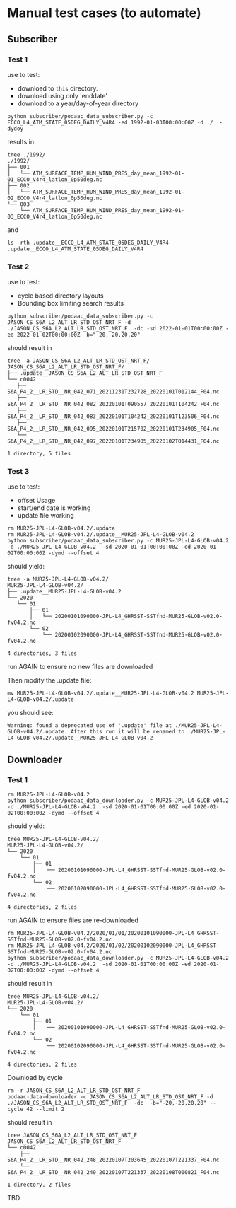 # Manual test cases (to automate)

## Subscriber


### Test 1
use to test:
* download to `this` directory.
* download using only 'enddate'
* download to a year/day-of-year directory
```
python subscriber/podaac_data_subscriber.py -c ECCO_L4_ATM_STATE_05DEG_DAILY_V4R4 -ed 1992-01-03T00:00:00Z -d ./  -dydoy
```

results in:
```
tree ./1992/
./1992/
├── 001
│   └── ATM_SURFACE_TEMP_HUM_WIND_PRES_day_mean_1992-01-01_ECCO_V4r4_latlon_0p50deg.nc
├── 002
│   └── ATM_SURFACE_TEMP_HUM_WIND_PRES_day_mean_1992-01-02_ECCO_V4r4_latlon_0p50deg.nc
└── 003
    └── ATM_SURFACE_TEMP_HUM_WIND_PRES_day_mean_1992-01-03_ECCO_V4r4_latlon_0p50deg.nc
```
and
```
ls -rth .update__ECCO_L4_ATM_STATE_05DEG_DAILY_V4R4
.update__ECCO_L4_ATM_STATE_05DEG_DAILY_V4R4
```

### Test 2
use to test:
* cycle based directory layouts
* Bounding box limiting search results

```
python subscriber/podaac_data_subscriber.py -c JASON_CS_S6A_L2_ALT_LR_STD_OST_NRT_F -d ./JASON_CS_S6A_L2_ALT_LR_STD_OST_NRT_F  -dc -sd 2022-01-01T00:00:00Z -ed 2022-01-02T00:00:00Z -b="-20,-20,20,20"
```
should result in
```
tree -a JASON_CS_S6A_L2_ALT_LR_STD_OST_NRT_F/
JASON_CS_S6A_L2_ALT_LR_STD_OST_NRT_F/
├── .update__JASON_CS_S6A_L2_ALT_LR_STD_OST_NRT_F
└── c0042
   ├── S6A_P4_2__LR_STD__NR_042_071_20211231T232728_20220101T012144_F04.nc
   ├── S6A_P4_2__LR_STD__NR_042_082_20220101T090557_20220101T104242_F04.nc
   ├── S6A_P4_2__LR_STD__NR_042_083_20220101T104242_20220101T123506_F04.nc
   ├── S6A_P4_2__LR_STD__NR_042_095_20220101T215702_20220101T234905_F04.nc
   └── S6A_P4_2__LR_STD__NR_042_097_20220101T234905_20220102T014431_F04.nc

1 directory, 5 files

```


### Test 3
use to test:
* offset Usage
* start/end date is working
* update file working

```
rm MUR25-JPL-L4-GLOB-v04.2/.update
rm MUR25-JPL-L4-GLOB-v04.2/.update__MUR25-JPL-L4-GLOB-v04.2
python subscriber/podaac_data_subscriber.py -c MUR25-JPL-L4-GLOB-v04.2 -d ./MUR25-JPL-L4-GLOB-v04.2  -sd 2020-01-01T00:00:00Z -ed 2020-01-02T00:00:00Z -dymd --offset 4
```
should yield:

```
tree -a MUR25-JPL-L4-GLOB-v04.2/
MUR25-JPL-L4-GLOB-v04.2/
├── .update__MUR25-JPL-L4-GLOB-v04.2
└── 2020
   └── 01
       ├── 01
       │   └── 20200101090000-JPL-L4_GHRSST-SSTfnd-MUR25-GLOB-v02.0-fv04.2.nc
       └── 02
           └── 20200102090000-JPL-L4_GHRSST-SSTfnd-MUR25-GLOB-v02.0-fv04.2.nc

4 directories, 3 files
```

run AGAIN to ensure no new files are downloaded

Then modify the .update file:
```
mv MUR25-JPL-L4-GLOB-v04.2/.update__MUR25-JPL-L4-GLOB-v04.2 MUR25-JPL-L4-GLOB-v04.2/.update
```
you should see:
```
Warning: found a deprecated use of '.update' file at ./MUR25-JPL-L4-GLOB-v04.2/.update. After this run it will be renamed to ./MUR25-JPL-L4-GLOB-v04.2/.update__MUR25-JPL-L4-GLOB-v04.2
```

## Downloader

### Test 1

```
rm MUR25-JPL-L4-GLOB-v04.2
python subscriber/podaac_data_downloader.py -c MUR25-JPL-L4-GLOB-v04.2 -d ./MUR25-JPL-L4-GLOB-v04.2  -sd 2020-01-01T00:00:00Z -ed 2020-01-02T00:00:00Z -dymd --offset 4
```
should yield:

```
tree MUR25-JPL-L4-GLOB-v04.2/
MUR25-JPL-L4-GLOB-v04.2/
└── 2020
    └── 01
        ├── 01
        │   └── 20200101090000-JPL-L4_GHRSST-SSTfnd-MUR25-GLOB-v02.0-fv04.2.nc
        └── 02
            └── 20200102090000-JPL-L4_GHRSST-SSTfnd-MUR25-GLOB-v02.0-fv04.2.nc

4 directories, 2 files
```


run AGAIN to ensure files are re-downloaded

```
rm MUR25-JPL-L4-GLOB-v04.2/2020/01/01/20200101090000-JPL-L4_GHRSST-SSTfnd-MUR25-GLOB-v02.0-fv04.2.nc
rm MUR25-JPL-L4-GLOB-v04.2/2020/01/02/20200102090000-JPL-L4_GHRSST-SSTfnd-MUR25-GLOB-v02.0-fv04.2.nc
python subscriber/podaac_data_downloader.py -c MUR25-JPL-L4-GLOB-v04.2 -d ./MUR25-JPL-L4-GLOB-v04.2  -sd 2020-01-01T00:00:00Z -ed 2020-01-02T00:00:00Z -dymd --offset 4
```
should result in

```
tree MUR25-JPL-L4-GLOB-v04.2/
MUR25-JPL-L4-GLOB-v04.2/
└── 2020
    └── 01
        ├── 01
        │   └── 20200101090000-JPL-L4_GHRSST-SSTfnd-MUR25-GLOB-v02.0-fv04.2.nc
        └── 02
            └── 20200102090000-JPL-L4_GHRSST-SSTfnd-MUR25-GLOB-v02.0-fv04.2.nc

4 directories, 2 files
```

Download by cycle
```
rm -r JASON_CS_S6A_L2_ALT_LR_STD_OST_NRT_F
podaac-data-downloader -c JASON_CS_S6A_L2_ALT_LR_STD_OST_NRT_F -d ./JASON_CS_S6A_L2_ALT_LR_STD_OST_NRT_F  -dc  -b="-20,-20,20,20" --cycle 42 --limit 2
```

should result in

```
tree JASON_CS_S6A_L2_ALT_LR_STD_OST_NRT_F
JASON_CS_S6A_L2_ALT_LR_STD_OST_NRT_F
└── c0042
    ├── S6A_P4_2__LR_STD__NR_042_248_20220107T203645_20220107T221337_F04.nc
    └── S6A_P4_2__LR_STD__NR_042_249_20220107T221337_20220108T000821_F04.nc

1 directory, 2 files

```

TBD
